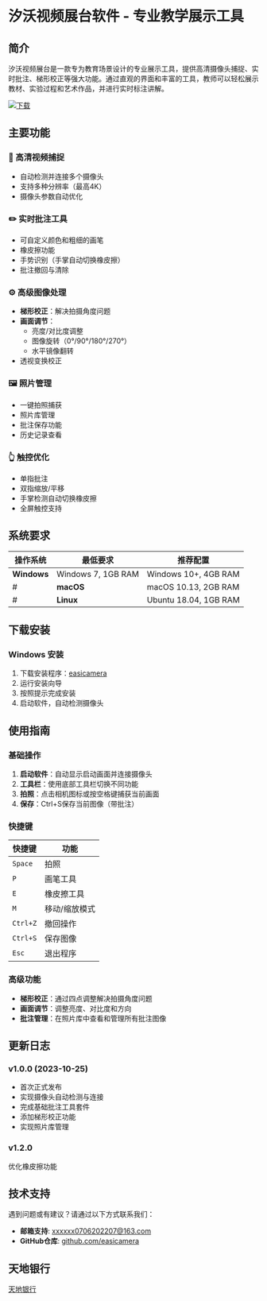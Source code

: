 # 汐沃视频展台软件 - 专业教学展示工具

## 简介

汐沃视频展台是一款专为教育场景设计的专业展示工具，提供高清摄像头捕捉、实时批注、梯形校正等强大功能。通过直观的界面和丰富的工具，教师可以轻松展示教材、实验过程和艺术作品，并进行实时标注讲解。

[![下载](download-button.png)](https://github.com/wwcrdrvf6u/ShowWrite/releases/)

## 主要功能

### 🎥 高清视频捕捉
- 自动检测并连接多个摄像头
- 支持多种分辨率（最高4K）
- 摄像头参数自动优化

### ✏️ 实时批注工具
- 可自定义颜色和粗细的画笔
- 橡皮擦功能
- 手势识别（手掌自动切换橡皮擦）
- 批注撤回与清除

### ⚙️ 高级图像处理
- **梯形校正**：解决拍摄角度问题
- **画面调节**：
  - 亮度/对比度调整
  - 图像旋转（0°/90°/180°/270°）
  - 水平镜像翻转
- 透视变换校正

### 🖼️ 照片管理
- 一键拍照捕获
- 照片库管理
- 批注保存功能
- 历史记录查看

### 👆 触控优化
- 单指批注
- 双指缩放/平移
- 手掌检测自动切换橡皮擦
- 全屏触控支持

## 系统要求

| 操作系统 | 最低要求 | 推荐配置 |
|----------|----------|----------|
| **Windows** | Windows 7, 1GB RAM | Windows 10+, 4GB RAM |
#| **macOS** | macOS 10.13, 2GB RAM | macOS 12+, 8GB RAM |  暂定
#| **Linux** | Ubuntu 18.04, 1GB RAM | Ubuntu 22.04, 4GB RAM |  暂定

## 下载安装

### Windows 安装
1. 下载安装程序：[easicamera](https://github.com/wwcrdrvf6u/ShowWrite/releases/)
2. 运行安装向导
3. 按照提示完成安装
4. 启动软件，自动检测摄像头



## 使用指南

### 基础操作
1. **启动软件**：自动显示启动画面并连接摄像头
2. **工具栏**：使用底部工具栏切换不同功能
3. **拍照**：点击相机图标或按空格键捕获当前画面
4. **保存**：Ctrl+S保存当前图像（带批注）

### 快捷键
| 快捷键 | 功能 |
|--------|------|
| `Space` | 拍照 |
| `P` | 画笔工具 |
| `E` | 橡皮擦工具 |
| `M` | 移动/缩放模式 |
| `Ctrl+Z` | 撤回操作 |
| `Ctrl+S` | 保存图像 |
| `Esc` | 退出程序 |

### 高级功能
- **梯形校正**：通过四点调整解决拍摄角度问题
- **画面调节**：调整亮度、对比度和方向
- **批注管理**：在照片库中查看和管理所有批注图像

## 更新日志

### v1.0.0 (2023-10-25)
- 首次正式发布
- 实现摄像头自动检测与连接
- 完成基础批注工具套件
- 添加梯形校正功能
- 实现照片库管理

### v1.2.0 
优化橡皮擦功能

## 技术支持

遇到问题或有建议？请通过以下方式联系我们：

- **邮箱支持**: xxxxxx0706202207@163.com
- **GitHub仓库**: [github.com/easicamera](https://github.com/wwcrdrvf6u/ShowWrite)

## 天地银行
[天地银行](https://wwcrdvf6u.github.io/tdbank/)

